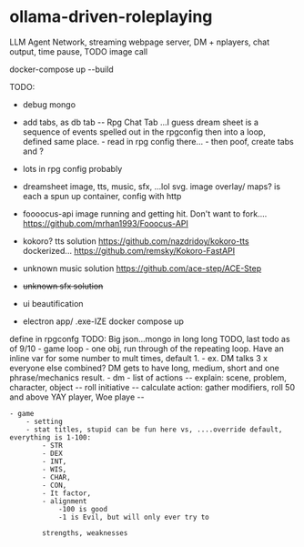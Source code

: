 # ollama-driven-roleplaying
LLM Agent Network, streaming webpage server, DM + nplayers, chat output, time pause, TODO image call

docker-compose up --build

TODO: 
- debug mongo
- add tabs, as db tab
    -- Rpg Chat Tab ...I guess dream sheet is a sequence of events spelled out in the rpgconfig then into a loop, defined same place.
        - read in rpg config there...
        - then poof, create tabs and ? 
- lots in rpg config probably 
- dreamsheet image, tts, music, sfx, ...lol svg. image overlay/ maps? is each a spun up container, config with http

- foooocus-api image running and getting hit. Don't want to fork.... https://github.com/mrhan1993/Fooocus-API
- kokoro? tts solution https://github.com/nazdridoy/kokoro-tts dockerized... https://github.com/remsky/Kokoro-FastAPI
- unknown music solution https://github.com/ace-step/ACE-Step
- ~~unknown sfx solution~~
- ui beautification
- electron app/ .exe-IZE docker compose up


define in rpgconfg TODO:
Big json...mongo in long long TODO, last todo as of 9/10
    - game loop
        - one obj, run through of the repeating loop. Have an inline var for some number to mult times, default 1. 
        - ex. DM talks 3 x everyone else combined? DM gets to have long, medium, short and one phrase/mechanics result.
    - dm
        - list of actions
        -- explain: scene, problem, character, object
        -- roll initiative
        -- calculate action: gather modifiers, roll 50 and above YAY player, Woe playe
        -- 

    - game
        - setting
        - stat titles, stupid can be fun here vs, ....override default, everything is 1-100: 
            - STR
            - DEX 
            - INT, 
            - WIS, 
            - CHAR, 
            - CON, 
            - It factor, 
            - alignment
                -100 is good
                -1 is Evil, but will only ever try to
                
            strengths, weaknesses
